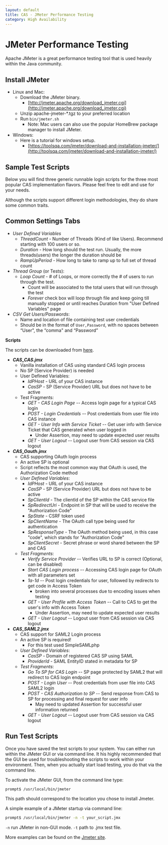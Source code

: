 ```yaml
---
layout: default
title: CAS - JMeter Performance Testing
category: High Availability
---
```


# JMeter Performance Testing

Apache JMeter is a great performance testing tool that is used heavily within the Java community.

## Install JMeter

* Linux and Mac:
  * Download the JMeter binary.
    * [http://jmeter.apache.org/download_jmeter.cgi](http://jmeter.apache.org/download_jmeter.cgi)
  * Unzip apache-jmeter-*.tgz to your preferred location
  * Run `bin/jmeter.sh`
    * Note: Mac users can also use the popular HomeBrew package manager to install JMeter.
* Windows:
  * Here is a tutorial for windows setup. 
    * [https://toolsqa.com/jmeter/download-and-installation-jmeter/](http://toolsqa.com/jmeter/download-and-installation-jmeter/)

## Sample Test Scripts

Below you will find three generic runnable login scripts for the three most popular CAS implementation flavors. Please feel free to edit and use for your needs.

Although the scripts support different login methodologies, they do share some common traits.

## Common Settings Tabs

* _User Defined Variables_
  * _ThreadCount_ - Number of Threads (Kind of like Users).  Recommend starting with 100 users or so.
  * _Duration_ -  How long should the test run.  Usually, the more threads(users) the longer the duration should be
  * _RampUpPeriod_ - How long to take to ramp up to full set of thread count
* _Thread Group_ (or Tests):
  * _Loop Count_ - # of Loops, or more correctly the # of users to run through the test.  
    * Count will be associated to the total users that will run through the test
    * _Forever_ check box will loop through file and keep going till manually stopped or until reaches Duration 
    from "User Defined Variables" page
* _CSV Get Users/Passwords_:
  * Name and location of file containing test user credentials
  * Should be in the format of `User,Password`, with no spaces between “User", the “comma" and “Password”

**Scripts**

The scripts can be downloaded from [here](https://github.com/apereo/cas/raw/master/etc/loadtests/).
  
* **_CAS_CAS.jmx_**
  * Vanilla installation of CAS using standard CAS login process
  * No SP (Service Provider) is needed
  * User Defined Variables:
    * _IdPHost_ - URL of your CAS instance
    * _CasSP_ - SP (Service Provider) URL but does not have to be active
  * Test Fragments:
    * _GET - CAS Login Page_ -- Access login page for a typical CAS login
    * _POST - Login Credentials_ -- Post credentials from user file into CAS instance
    * _GET - User Info with Service Ticket_ -- Get user info with Service Ticket that CAS generated when user logged in
      * Under Assertion, may need to update expected user results
    * _GET - User Logout_ -- Logout user from CAS session via CAS logout
* **_CAS_Oauth.jmx_**
  * CAS supporting OAuth login process
  * An active SP is optional
  * Script reflects the most common way that OAuth is used, the Authorization Code method
  * _User Defined Variables_:
    * _IdPHost_ - URL of your CAS instance
    * _CasSP_ - SP (Service Provider) URL but does not have to be active
    * _SpClientId_ - The clientId of the SP within the CAS service file
    * _SpRedirectUri_ - Endpoint in SP that will be used to receive the "Authorization Code"
    * _SpState_ - CSRF token used
    * _SpClientName_ - The OAuth call type being used for authentication
    * _SpResponseType_ - The OAuth method being used, in this case "code", which stands for "Authorization Code"
    * _SpClientSecret_ - Secret phrase or word shared between the SP and CAS
  * _Test Fragments_:
    * _Verify Service Provider_ -- Verifies URL to SP is correct (Optional, can be disabled)
    * _Start CAS Login process_ -- Accessing CAS login page for OAuth with all parameters set
    * _1a-1d_ -- Post login credentials for user, followed by redirects to get code in Access Token
      * broken into several processes due to encoding issues when testing
    * _GET - User Profile with Access Token_ -- Call to CAS to get the user's info with Access Token
      * Under Assertion, may need to update expected user results
    * _GET - User Logout_ -- Logout user from CAS session via CAS logout
* **_CAS_SAML2.jmx_**
  * CAS support for SAML2 Login process
  * An active SP is required!
    * For this test used SimpleSAMLphp
  * _User Defined Variables_:
    * _CasSP_ - Domain of registered CAS SP using SAML
    * _ProviderId_ - SAML EntityID stated in metadata for SP
  * _Test Fragments_:
    * _Go To SP for CAS Login_ -- SP page protected by SAML2 that will redirect to CAS login endpoint
    * _POST - Login User_ -- Post credentials from user file into CAS SAML2 login
    * _POST - CAS Authorization to SP_ -- Send response from CAS to SP for processing and final request for user info
      * May need to updated Assertion for successful user information returned
    * _GET - User Logout_ -- Logout user from CAS session via CAS logout

## Run Test Scripts

Once you have saved the test scripts to your system. You can either run within the JMeter
GUI or via command line. It his highly recommended that the GUI be used for 
troubleshooting the scripts to work within your environment. Then, when you actually start
load testing, you do that via the command line.

To activate the JMeter GUI, from the command line type:

```bash
prompt$ /usr/local/bin/jmeter
```

This path should correspond to the location you chose to install Jmeter.

A simple example of a JMeter startup via command line:

```bash
prompt$ /usr/local/bin/jmeter -n -t your_script.jmx
```

`-n` run JMeter in non-GUI mode.
`-t` path to .jmx test file.

More examples can be found on the [Jmeter site](http://jmeter.apache.org/usermanual/get-started.html#non_gui).
